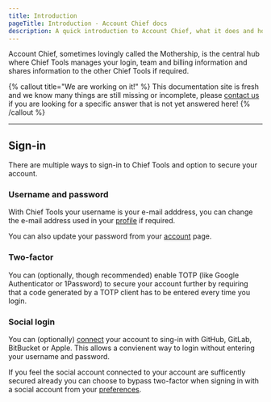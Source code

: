 ```yaml
---
title: Introduction
pageTitle: Introduction - Account Chief docs
description: A quick introduction to Account Chief, what it does and how to use it.
---
```


Account Chief, sometimes lovingly called the Mothership, is the central hub where Chief Tools manages your login, team and billing information and shares information to the other Chief Tools if required.

{% callout title="We are working on it!" %}
This documentation site is fresh and we know many things are still missing or incomplete, please [contact us](https://chief.app/contact) if you are looking for a specific answer that is not yet answered here!
{% /callout %}

---

## Sign-in

There are multiple ways to sign-in to Chief Tools and option to secure your account.

### Username and password

With Chief Tools your username is your e-mail adddress, you can change the e-mail address used in your [profile](https://account.chief.app/account/profile) if required.

You can also update your password from your [account](https://account.chief.app/account/password) page.

### Two-factor

You can (optionally, though recommended) enable TOTP (like Google Authenticator or 1Password) to secure your account further by requiring that a code generated by a TOTP client has to be entered every time you login.

### Social login

You can (optionally) [connect](https://account.chief.app/account/social) your account to sing-in with GitHub, GitLab, BitBucket or Apple. This allows a convienent way to login without entering your username and password.

If you feel the social account connected to your account are sufficently secured already you can choose to bypass two-factor when signing in with a social account from your [preferences](https://account.chief.app/account/preferences).
